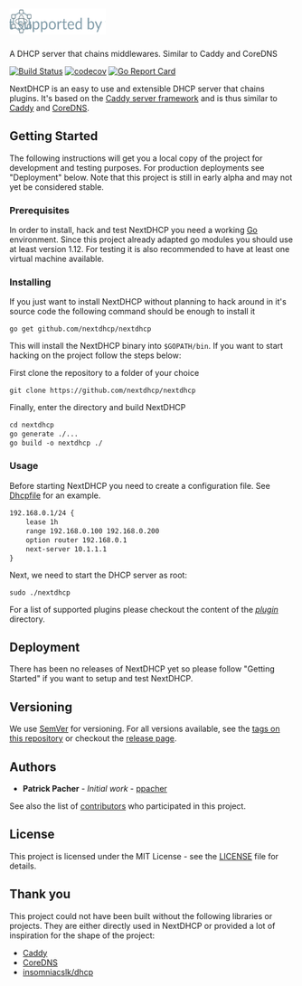# <img src="./assets/nextdhcp-logo.svg" alt="NextDHCP" height="45px" width="170px">

A DHCP server that chains middlewares. Similar to Caddy and CoreDNS

[![Build Status](https://travis-ci.com/nextdhcp/nextdhcp.svg?branch=master)](https://travis-ci.com/nextdhcp/nextdhcp)
[![codecov](https://codecov.io/gh/ppacher/dhcp-ng/branch/master/graph/badge.svg)](https://codecov.io/gh/nextdhcp/nextdhcp)
[![Go Report Card](https://goreportcard.com/badge/github.com/nextdhcp/nextdhcp)](https://goreportcard.com/report/github.com/nextdhcp/nextdhcp)


NextDHCP is an easy to use and extensible DHCP server that chains plugins. It's based on the [Caddy server framework](https://github.com/caddyserver/caddy/) and is thus similar to [Caddy](https://caddyserver.com/) and [CoreDNS](https://coredns.io/). 

## Getting Started

The following instructions will get you a local copy of the project for development and testing purposes. For production deployments see "Deployment" below. Note that this project is still in early alpha and may not yet be considered stable.

### Prerequisites

In order to install, hack and test NextDHCP you need a working [Go](https://golang.org) environment. Since this project already adapted go modules you should use at least version 1.12. For testing it is also recommended to have
at least one virtual machine available. 

### Installing

If you just want to install NextDHCP without planning to hack around in it's source code the following command should be enough to install it

```
go get github.com/nextdhcp/nextdhcp
```

This will install the NextDHCP binary into `$GOPATH/bin`. If you want to start hacking on the project follow the steps below:

First clone the repository to a folder of your choice

```
git clone https://github.com/nextdhcp/nextdhcp
```

Finally, enter the directory and build NextDHCP

```
cd nextdhcp
go generate ./...
go build -o nextdhcp ./
```

### Usage

Before starting NextDHCP you need to create a configuration file. See [Dhcpfile](./Dhcpfile) for an example.

```
192.168.0.1/24 {
    lease 1h
    range 192.168.0.100 192.168.0.200
    option router 192.168.0.1
    next-server 10.1.1.1
}
```

Next, we need to start the DHCP server as root:

```
sudo ./nextdhcp 
```

For a list of supported plugins please checkout the content of the [*plugin*](./plugin) directory.

## Deployment

There has been no releases of NextDHCP yet so please follow "Getting Started" if you want to setup and test NextDHCP.

## Versioning

We use [SemVer](http://semver.org/) for versioning. For all versions available, see the [tags on this repository](https://github.com/nextdhcp/nextdhcp/tags) or checkout the [release page](https://github.com/nextdhcp/nextdhcp/releases).

## Authors

* **Patrick Pacher** - *Initial work* - [ppacher](https://github.com/ppacher)

See also the list of [contributors](https://github.com/nextdhcp/nextdhcp/graphs/contributors) who participated in this project.

## License

This project is licensed under the MIT License - see the [LICENSE](LICENSE) file for details.

## Thank you

This project could not have been built without the following libraries or projects. They are either directly used in NextDHCP or provided a lot of inspiration for the shape of the project:

- [Caddy](https://caddyserver.com)
- [CoreDNS](https://coredns.io)
- [insomniacslk/dhcp](https://github.com/insomniacslk/dhcp)
